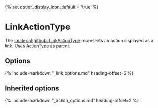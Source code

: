 {% set option_display_icon_default = 'true' %}

# LinkActionType

The [:material-github: LinkActionType](https://github.com/Kreyu/data-table-bundle/blob/main/src/Action/Type/LinkActionType.php) represents an action displayed as a link.
Uses [ActionType](./action.md) as parent. 

## Options

{% include-markdown "_link_options.md" heading-offset=2 %}

## Inherited options

{% include-markdown "_action_options.md" heading-offset=2 %}